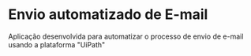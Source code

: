 # Envio automatizado de E-mail
Aplicação desenvolvida para automatizar o processo de envio de e-mail usando a plataforma "UiPath"
